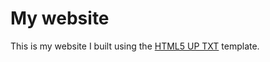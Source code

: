 # My website

This is my website I built using the [HTML5 UP TXT](https://html5up.net/txt) template.
